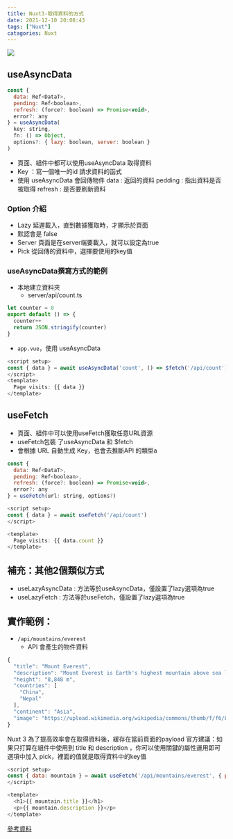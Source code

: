 ```yaml
---
title: Nuxt3-取得資料的方式
date: 2021-12-10 20:08:43
tags: ["Nuxt"]
catagories: Nuxt
---
```


![](https://i.imgur.com/FAgr4vk.png)

## useAsyncData

```javascript
const {
  data: Ref<DataT>,
  pending: Ref<boolean>,
  refresh: (force?: boolean) => Promise<void>,
  error?: any
} = useAsyncData(
  key: string,
  fn: () => Object,
  options?: { lazy: boolean, server: boolean }
)
```
* 頁面、組件中都可以使用useAsyncData 取得資料
* Key ：寫一個唯一的id
  請求資料的函式
* 使用 useAsyncData 會回傳物件
  data : 返回的資料 
  pedding : 指出資料是否被取得
  refresh : 是否要刷新資料
### Option 介紹
* Lazy 延遲載入，直到數據獲取時，才顯示於頁面
* 默認會是 false
* Server 頁面是在server端要載入，就可以設定為true
* Pick 從回傳的資料中，選擇要使用的key值

### useAsyncData撰寫方式的範例
* 本地建立資料夾
  * server/api/count.ts

```javascript
let counter = 0
export default () => {
  counter++
  return JSON.stringify(counter)
}
```
* `app.vue`，使用 useAsyncData

```javascript
<script setup>
const { data } = await useAsyncData('count', () => $fetch('/api/count'))
</script>
<template>
  Page visits: {{ data }}
</template>

```

## useFetch
* 頁面、組件中可以使用useFetch獲取任意URL資源
* useFetch包裝 了useAsyncData 和 $fetch
* 會根據 URL 自動生成 Key，也會去推斷API 的類型a
```javascript
const {
  data: Ref<DataT>,
  pending: Ref<boolean>,
  refresh: (force?: boolean) => Promise<void>,
  error?: any
} = useFetch(url: string, options?)
```

```javascript
<script setup>
const { data } = await useFetch('/api/count')
</script>

<template>
  Page visits: {{ data.count }}
</template>
```

## 補充：其他2個類似方式
* useLazyAsyncData : 方法等於useAsyncData，僅設置了lazy選項為true
* useLazyFetch : 方法等於useFetch，僅設置了lazy選項為true

## 實作範例：
* `/api/mountains/everest`
  * API 會產生的物件資料

```javascript
{
  "title": "Mount Everest",
  "description": "Mount Everest is Earth's highest mountain above sea level, located in the Mahalangur Himal sub-range of the Himalayas. The China–Nepal border runs across its summit point",
  "height": "8,848 m",
  "countries": [
    "China",
    "Nepal"
  ],
  "continent": "Asia",
  "image": "https://upload.wikimedia.org/wikipedia/commons/thumb/f/f6/Everest_kalapatthar.jpg/600px-Everest_kalapatthar.jpg"
}
```
Nuxt 3 為了提高效率會在取得資料後，緩存在當前頁面的payload
官方建議：如果只打算在組件中使用到 title 和 description ，你可以使用關鍵的屬性運用即可
選項中加入 pick，裡面的值就是取得資料中的key值

```javascript
<script setup>
const { data: mountain } = await useFetch('/api/mountains/everest', { pick: ['title', 'description'] })
</script>

<template>
  <h1>{{ mountain.title }}</h1>
  <p>{{ mountain.description }}</p>
</template>
```

[參考資料](https://v3.nuxtjs.org/docs/usage/data-fetching)
